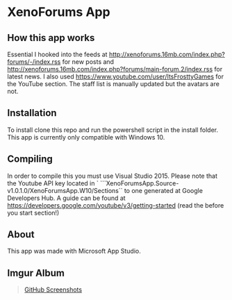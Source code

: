 # XenoForums App
## How this app works
Essential I hooked into the feeds at http://xenoforums.16mb.com/index.php?forums/-/index.rss for new posts and http://xenoforums.16mb.com/index.php?forums/main-forum.2/index.rss for latest news. I also used https://www.youtube.com/user/ItsFrosttyGames for the YouTube section. The staff list is manually updated but the avatars are not.
## Installation
To install clone this repo and run the powershell script in the install folder. This app is currently only compatible with Windows 10.
## Compiling
In order to compile this you must use Visual Studio 2015. Please note that the Youtube API key located in ` ```XenoForumsApp.Source-v1.0.1.0/XenoForumsApp.W10/Sections`` to one generated at Google Developers Hub. A guide can be found at https://developers.google.com/youtube/v3/getting-started (read the before you start section!)
## About
This app was made with Microsoft App Studio.
## Imgur Album
<blockquote class="imgur-embed-pub" lang="en" data-id="a/HQHLw"><a href="//imgur.com/a/HQHLw">GitHub Screenshots</a></blockquote><script async src="//s.imgur.com/min/embed.js" charset="utf-8"></script>
